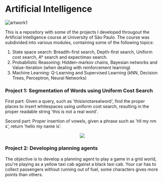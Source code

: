 # Artificial Intelligence

![artwork1](https://user-images.githubusercontent.com/25236592/60368707-f20d2480-99c7-11e9-8f0e-c748fc9daad4.png)

This is a repository with some of the projects I developed througout the Artificial Intelligence course at University of São Paulo. The course was subdivided into various modules, containing some of the following topics:
1. State space search: Breadth-first search, Depth-first search, Uniform cost search, A* search and expectimax search.
2. Probabilistic Reasoning: Hidden-markov chains, Bayesian networks and Value-Iteration (when dealing with reinforcement learning)
3. Machine Learning: Q-Learning and Supervised Learning (kNN, Decision Trees, Perceptron, Neural Networks)


### Project 1: Segmentation of Words using Uniform Cost Search
First part: Given a query, such as 'thisisnotarealword', find the proper places to insert whitespaces using uniform cost search, resulting in the proper readable string 'this is not a real word'. 

Second part: Proper insertion of vowels, given a phrase such as 'hll my nm s', return 'hello my name is'.

<p align="center">
  <img src="https://user-images.githubusercontent.com/25236592/60368925-7cee1f00-99c8-11e9-9d73-d2995195d35b.png">
</p>

### Project 2: Developing planning agents
The objective is to develop a planning agent to play a game in a grid world, you're playing as a yellow taxi cab against a black taxi cab. Your car has to collect passengers without running out of fuel, some characters gives more points than others.




